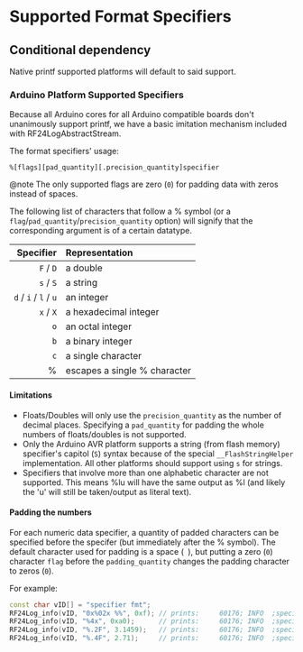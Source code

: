 # Supported Format Specifiers

## Conditional dependency
Native printf supported platforms will default to said support.

### Arduino Platform Supported Specifiers
Because all Arduino cores for all Arduino compatible boards don't unanimously support
printf, we have a basic imitation mechanism included with RF24LogAbstractStream.

The format specifiers' usage:
```text
%[flags][pad_quantity][.precision_quantity]specifier
```
@note The only supported flags are zero (`0`) for padding data with zeros instead of spaces.

The following list of characters that follow a % symbol (or a
`flag`/`pad_quantity`/`precision_quantity` option) will signify that the corresponding
argument is of a certain datatype.

| Specifier | Representation |
|----------:|:------------------|
| `F` / `D` | a double |
| `s` / `S` | a string |
| `d` / `i` / `l` / `u` | an integer |
| `x` / `X` | a hexadecimal integer |
| `o` | an octal integer |
| `b` | a binary integer |
| `c` | a single character |
| % | escapes a single % character |

#### Limitations
- Floats/Doubles will only use the `precision_quantity` as the number of decimal places.
  Specifying a `pad_quantity` for padding the whole numbers of floats/doubles is not
  supported.
- Only the Arduino AVR platform supports a string (from flash memory)
  specifier's capitol (`S`) syntax because of the special `__FlashStringHelper`
  implementation. All other platforms should support using `s` for strings.
- Specifiers that involve more than one alphabetic character are not supported. This
  means %lu will have the same output as %l (and likely the 'u' will still be
  taken/output as literal text).

#### Padding the numbers
For each numeric data specifier, a quantity of padded characters can be
specified before the specifer (but immediately after the % symbol). The default character used for padding is a space (` `), but putting a zero (`0`) character `flag` before the `padding_quantity` changes the padding character to zeros (`0`).

For example:
```cpp
const char vID[] = "specifier fmt";
RF24Log_info(vID, "0x%02x %%", 0xf); // prints:     60176; INFO  ;specifier fmt;0x0F %
RF24Log_info(vID, "%4x", 0xa0);      // prints:     60176; INFO  ;specifier fmt;  A0
RF24Log_info(vID, "%.2F", 3.1459);   // prints:     60176; INFO  ;specifier fmt;3.14
RF24Log_info(vID, "%.4F", 2.71);     // prints:     60176; INFO  ;specifier fmt;2.7100
```
